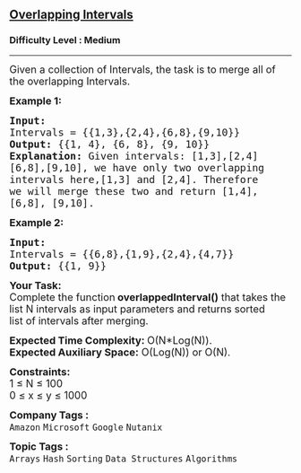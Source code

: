 <h2><a href="https://practice.geeksforgeeks.org/problems/overlapping-intervals--170633/1?page=6&difficulty[]=1&status[]=solved&sortBy=submissions">Overlapping Intervals</a></h2><h3>Difficulty Level : Medium</h3><hr><div class="problems_problem_content__Xm_eO"><p><span style="font-size:18px">Given a collection of Intervals, the task is to merge all of the overlapping Intervals.</span></p>

<p><strong><span style="font-size:18px">Example 1:</span></strong></p>

<pre><strong><span style="font-size:18px">Input:</span></strong><span style="font-size:18px">
Intervals = {{1,3},{2,4},{6,8},{9,10}}
<strong>Output: </strong>{{1, 4}, {6, 8}, {9, 10}}<strong>
Explanation: </strong>Given intervals: [1,3],[2,4]
[6,8],[9,10], we have only two overlapping
intervals here,[1,3] and [2,4]. Therefore
we will merge these two and return [1,4],
[6,8], [9,10].</span>
</pre>

<p><strong><span style="font-size:18px">Example 2:</span></strong></p>

<pre><strong><span style="font-size:18px">Input:</span></strong><span style="font-size:18px">
Intervals = {{6,8},{1,9},{2,4},{4,7}}
<strong>Output: </strong>{{1, 9}}</span></pre>

<p><span style="font-size:18px"><strong>Your Task:</strong><br>
Complete the function<strong> overlappedInterval()</strong> that takes the list N intervals&nbsp;as input parameters and returns sorted list&nbsp;of intervals after merging.</span></p>

<p><span style="font-size:18px"><strong>Expected Time Complexity: </strong>O(N*Log(N)).<br>
<strong>Expected Auxiliary Space:</strong> O(Log(N)) or O(N).</span></p>

<p><span style="font-size:18px"><strong>Constraints:</strong><br>
1 ≤ N ≤ 100<br>
0 ≤ x ≤ y ≤ 1000</span></p>
</div><p><span style=font-size:18px><strong>Company Tags : </strong><br><code>Amazon</code>&nbsp;<code>Microsoft</code>&nbsp;<code>Google</code>&nbsp;<code>Nutanix</code>&nbsp;<br><p><span style=font-size:18px><strong>Topic Tags : </strong><br><code>Arrays</code>&nbsp;<code>Hash</code>&nbsp;<code>Sorting</code>&nbsp;<code>Data Structures</code>&nbsp;<code>Algorithms</code>&nbsp;